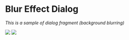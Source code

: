 Blur Effect Dialog
========

*This is a sample of dialog fragment (background blurring)*

![](https://raw.githubusercontent.com/chooblarin/BlurDialog/master/screenshots/1.jpg)
![](https://raw.githubusercontent.com/chooblarin/BlurDialog/master/screenshots/2.jpg)
